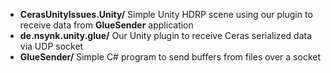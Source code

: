 
- **CerasUnityIssues.Unity/** Simple Unity HDRP scene using our plugin to receive data from **GlueSender** application
- **de.nsynk.unity.glue/** Our Unity plugin to receive Ceras serialized data via UDP socket
- **GlueSender/** Simple C# program to send buffers from files over a socket
